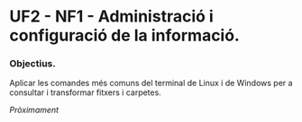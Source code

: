 # UF2 - NF1 - Administració i configuració de la informació.

### Objectius.

Aplicar les comandes més comuns del terminal de Linux i de Windows per a consultar i transformar fitxers i carpetes.
  
<em> Pròximament </em>
